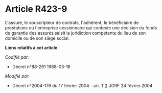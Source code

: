 # Article R423-9

L'assuré, le souscripteur de contrats, l'adhérent, le bénéficiaire de prestations ou l'entreprise cessionnaire qui conteste
une décision du fonds de garantie des assurés saisit la juridiction compétente du lieu de son domicile ou de son siège
social.

**Liens relatifs à cet article**

_Codifié par_:

  - Décret n°88-261 1988-03-18

_Modifié par_:

  - Décret n°2004-176 du 17 février 2004 - art. 1 () JORF 24 février 2004

